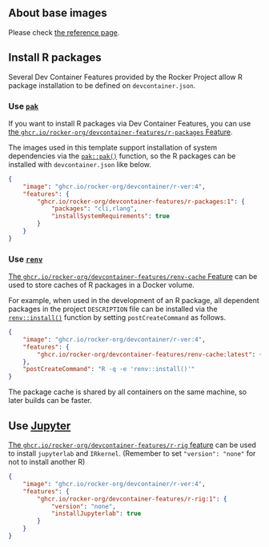 <!-- markdownlint-disable MD041 -->

## About base images

Please check [the reference page](https://rocker-project.org/images/devcontainer/images.html).

## Install R packages

Several Dev Container Features provided by the Rocker Project
allow R package installation to be defined on `devcontainer.json`.

### Use [`pak`](https://pak.r-lib.org/)

If you want to install R packages via Dev Container Features,
you can use [the `ghcr.io/rocker-org/devcontainer-features/r-packages` Feature](https://github.com/rocker-org/devcontainer-features/tree/main/src/r-packages).

The images used in this template support installation of system dependencies
via the [`pak::pak()`](https://pak.r-lib.org/reference/pak.html) function,
so the R packages can be installed with `devcontainer.json` like below.

```json
{
    "image": "ghcr.io/rocker-org/devcontainer/r-ver:4",
    "features": {
        "ghcr.io/rocker-org/devcontainer-features/r-packages:1": {
            "packages": "cli,rlang",
            "installSystemRequirements": true
        }
    }
}
```

### Use [`renv`](https://rstudio.github.io/renv/)

[The `ghcr.io/rocker-org/devcontainer-features/renv-cache` Feature](https://github.com/rocker-org/devcontainer-features/tree/main/src/renv-cache)
can be used to store caches of R packages in a Docker volume.

For example, when used in the development of an R package, all dependent packages in the project `DESCRIPTION` file
can be installed via the [`renv::install()`](https://rstudio.github.io/renv/reference/install.html) function
by setting `postCreateCommand` as follows.

```json
{
    "image": "ghcr.io/rocker-org/devcontainer/r-ver:4",
    "features": {
        "ghcr.io/rocker-org/devcontainer-features/renv-cache:latest": {}
    },
    "postCreateCommand": "R -q -e 'renv::install()'"
}
```

The package cache is shared by all containers on the same machine, so later builds can be faster.

## Use [Jupyter](https://jupyter.org/)

[The `ghcr.io/rocker-org/devcontainer-features/r-rig` feature](https://github.com/rocker-org/devcontainer-features/tree/main/src/r-rig)
can be used to install `jupyterlab` and `IRkernel`.
(Remember to set `"version": "none"` for not to install another R)

```json
{
    "image": "ghcr.io/rocker-org/devcontainer/r-ver:4",
    "features": {
        "ghcr.io/rocker-org/devcontainer-features/r-rig:1": {
            "version": "none",
            "installJupyterlab": true
        }
    }
}
```
